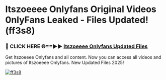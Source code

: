 # Itszoeeee Onlyfans Original Videos 0nlyFans Leaked - Files Updated! (ff3s8)

<h3>🔴 CLICK HERE 🌐==►► <a href="https://tinyurl.com/2jnfzry5" rel="nofollow">Itszoeeee Onlyfans Updated Files</a></h3>

Get Itszoeeee Onlyfans and all content. Now you can access all videos and pictures of Itszoeeee Onlyfans. New Updated Files 2025!

[![ff3s8](https://i.imgur.com/GyGTBgg.gif)](https://tinyurl.com/2jnfzry5)
